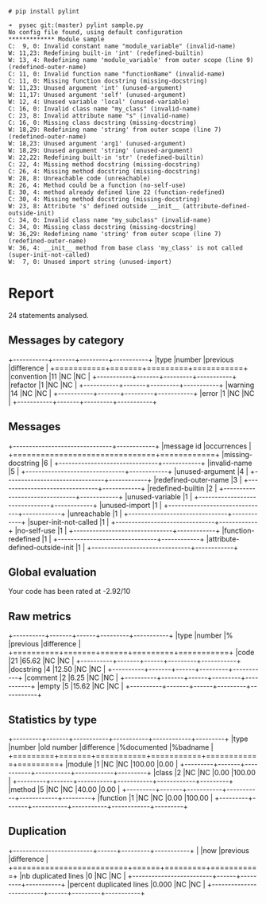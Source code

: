 
```
# pip install pylint
```

```
➜  pysec git:(master) pylint sample.py
No config file found, using default configuration
************* Module sample
C:  9, 0: Invalid constant name "module_variable" (invalid-name)
W: 11,23: Redefining built-in 'int' (redefined-builtin)
W: 13, 4: Redefining name 'module_variable' from outer scope (line 9) (redefined-outer-name)
C: 11, 0: Invalid function name "functionName" (invalid-name)
C: 11, 0: Missing function docstring (missing-docstring)
W: 11,23: Unused argument 'int' (unused-argument)
W: 11,17: Unused argument 'self' (unused-argument)
W: 12, 4: Unused variable 'local' (unused-variable)
C: 16, 0: Invalid class name "my_class" (invalid-name)
C: 23, 8: Invalid attribute name "s" (invalid-name)
C: 16, 0: Missing class docstring (missing-docstring)
W: 18,29: Redefining name 'string' from outer scope (line 7) (redefined-outer-name)
W: 18,23: Unused argument 'arg1' (unused-argument)
W: 18,29: Unused argument 'string' (unused-argument)
W: 22,22: Redefining built-in 'str' (redefined-builtin)
C: 22, 4: Missing method docstring (missing-docstring)
C: 26, 4: Missing method docstring (missing-docstring)
W: 28, 8: Unreachable code (unreachable)
R: 26, 4: Method could be a function (no-self-use)
E: 30, 4: method already defined line 22 (function-redefined)
C: 30, 4: Missing method docstring (missing-docstring)
W: 23, 8: Attribute 's' defined outside __init__ (attribute-defined-outside-init)
C: 34, 0: Invalid class name "my_subclass" (invalid-name)
C: 34, 0: Missing class docstring (missing-docstring)
W: 36,29: Redefining name 'string' from outer scope (line 7) (redefined-outer-name)
W: 36, 4: __init__ method from base class 'my_class' is not called (super-init-not-called)
W:  7, 0: Unused import string (unused-import)
```

Report
======
24 statements analysed.

Messages by category
--------------------

+-----------+-------+---------+-----------+
|type       |number |previous |difference |
+===========+=======+=========+===========+
|convention |11     |NC       |NC         |
+-----------+-------+---------+-----------+
|refactor   |1      |NC       |NC         |
+-----------+-------+---------+-----------+
|warning    |14     |NC       |NC         |
+-----------+-------+---------+-----------+
|error      |1      |NC       |NC         |
+-----------+-------+---------+-----------+



Messages
--------

+-------------------------------+------------+
|message id                     |occurrences |
+===============================+============+
|missing-docstring              |6           |
+-------------------------------+------------+
|invalid-name                   |5           |
+-------------------------------+------------+
|unused-argument                |4           |
+-------------------------------+------------+
|redefined-outer-name           |3           |
+-------------------------------+------------+
|redefined-builtin              |2           |
+-------------------------------+------------+
|unused-variable                |1           |
+-------------------------------+------------+
|unused-import                  |1           |
+-------------------------------+------------+
|unreachable                    |1           |
+-------------------------------+------------+
|super-init-not-called          |1           |
+-------------------------------+------------+
|no-self-use                    |1           |
+-------------------------------+------------+
|function-redefined             |1           |
+-------------------------------+------------+
|attribute-defined-outside-init |1           |
+-------------------------------+------------+



Global evaluation
-----------------
Your code has been rated at -2.92/10

Raw metrics
-----------

+----------+-------+------+---------+-----------+
|type      |number |%     |previous |difference |
+==========+=======+======+=========+===========+
|code      |21     |65.62 |NC       |NC         |
+----------+-------+------+---------+-----------+
|docstring |4      |12.50 |NC       |NC         |
+----------+-------+------+---------+-----------+
|comment   |2      |6.25  |NC       |NC         |
+----------+-------+------+---------+-----------+
|empty     |5      |15.62 |NC       |NC         |
+----------+-------+------+---------+-----------+



Statistics by type
------------------

+---------+-------+-----------+-----------+------------+---------+
|type     |number |old number |difference |%documented |%badname |
+=========+=======+===========+===========+============+=========+
|module   |1      |NC         |NC         |100.00      |0.00     |
+---------+-------+-----------+-----------+------------+---------+
|class    |2      |NC         |NC         |0.00        |100.00   |
+---------+-------+-----------+-----------+------------+---------+
|method   |5      |NC         |NC         |40.00       |0.00     |
+---------+-------+-----------+-----------+------------+---------+
|function |1      |NC         |NC         |0.00        |100.00   |
+---------+-------+-----------+-----------+------------+---------+



Duplication
-----------

+-------------------------+------+---------+-----------+
|                         |now   |previous |difference |
+=========================+======+=========+===========+
|nb duplicated lines      |0     |NC       |NC         |
+-------------------------+------+---------+-----------+
|percent duplicated lines |0.000 |NC       |NC         |
+-------------------------+------+---------+-----------+
```
